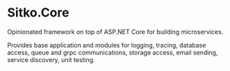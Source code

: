# Sitko.Core

Opinionated framework on top of ASP.NET Core for building microservices. 

Provides base application and modules for logging, tracing, database access, queue and grpc communications, storage access, email sending, service discovery, unit testing. 

